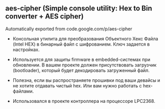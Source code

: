 ## aes-cipher (Simple console utility: Hex to Bin converter + AES cipher)
Automatically exported from code.google.com/p/aes-cipher

- Консольная утилита для преобразования Объектного Хекс Файла (Intel HEX) в бинарный файл с шифрованием. Ключ задается в настройках.

- Используется для защиты firmware в embedded-системах при обновлении. В вашем проекте должен присутствовать загрузчик (bootloader), который будет декодировать загруженный файл.  
- Полезна, если вы распространяете прошивки под ваши девайсы и не хотите отдавать чистый hex. Или вам нужно работать с hex-файлами.

- Использовался в проекте контроллера на процессоре LPC2368.
